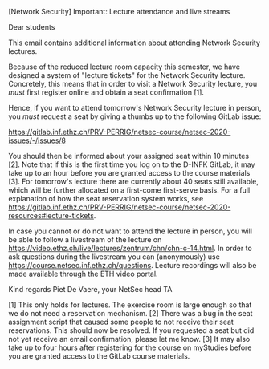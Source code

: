 [Network Security] Important: Lecture attendance and live streams

Dear students

This email contains additional information about attending Network Security lectures.

Because of the reduced lecture room capacity this semester, we have designed a system of "lecture tickets" for the Network Security lecture.
Concretely, this means that in order to visit a Network Security lecture, you _must_ first register online and obtain a seat confirmation [1].

Hence, if you want to attend tomorrow's Network Security lecture in person, you _must_ request a seat by giving a thumbs up to the following GitLab issue:

   https://gitlab.inf.ethz.ch/PRV-PERRIG/netsec-course/netsec-2020-issues/-/issues/8

You should then be informed about your assigned seat within 10 minutes [2]. Note that if this is the first time you log on to the D-INFK GitLab, it may take up to an hour before you are granted access to the course materials [3]. For tomorrow's lecture there are currently about 40 seats still available, which will be further allocated on a first-come first-serve basis. For a full explanation of how the seat reservation system works, see https://gitlab.inf.ethz.ch/PRV-PERRIG/netsec-course/netsec-2020-resources#lecture-tickets.

In case you cannot or do not want to attend the lecture in person, you will be able to follow a livestream of the lecture on https://video.ethz.ch/live/lectures/zentrum/chn/chn-c-14.html. In order to ask questions during the livestream you can (anonymously) use https://course.netsec.inf.ethz.ch/questions. Lecture recordings will also be made available through the ETH video portal.

Kind regards
Piet De Vaere, your NetSec head TA


[1] This only holds for lectures. The exercise room is large enough so that we do not need a reservation mechanism. 
[2] There was a bug in the seat assignment script that caused some people to not receive their seat reservations. This should now be resolved. If you requested a seat but did not yet receive an email confirmation, please let me know.
[3] It may also take up to four hours after registering for the course on myStudies before you are granted access to the GitLab course materials.
